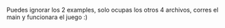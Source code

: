 Puedes ignorar los 2 examples, solo ocupas los otros 4 archivos, corres el main y funcionara el juego :)
